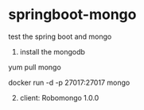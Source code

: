 # springboot-mongo
test the spring boot and mongo

1. install the mongodb

yum pull mongo

docker run -d -p 27017:27017 mongo

2. client:
Robomongo 1.0.0
